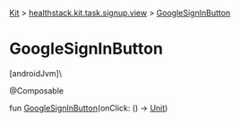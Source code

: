 
[Kit](../../kit.html) > [healthstack.kit.task.signup.view](index.html) > [GoogleSignInButton](-google-sign-in-button.html)



# GoogleSignInButton



[androidJvm]\




@Composable



fun [GoogleSignInButton](-google-sign-in-button.html)(onClick: () -&gt; [Unit](https://kotlinlang.org/api/latest/jvm/stdlib/kotlin/-unit/index.html))





